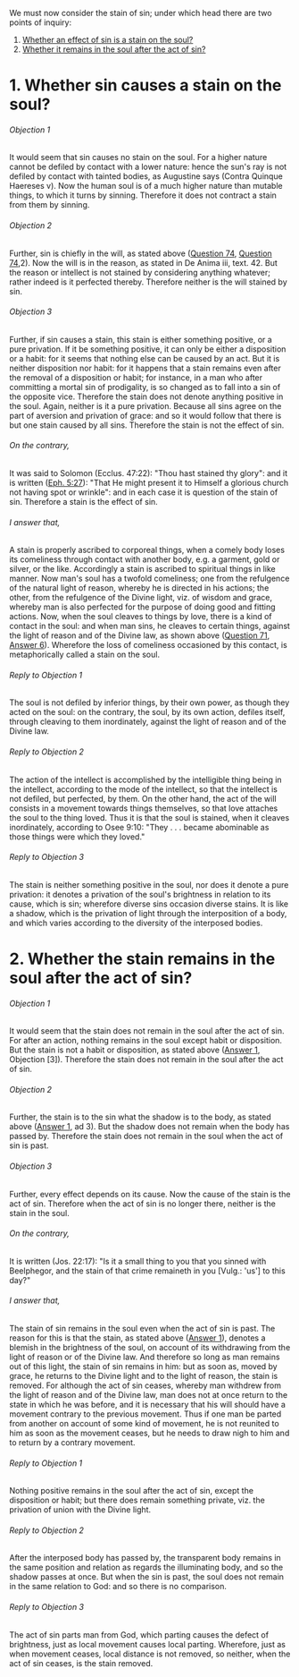 We must now consider the stain of sin; under which head there are two points of inquiry:  

1. [ Whether an effect of sin is a stain on the soul?](#1.%20Whether%20sin%20causes%20a%20stain%20on%20the%20soul?)
2. [ Whether it remains in the soul after the act of sin?](#2.%20Whether%20the%20stain%20remains%20in%20the%20soul%20after%20the%20act%20of%20sin?)



# 1. Whether sin causes a stain on the soul? 

###### Objection 1
It would seem that sin causes no stain on the soul. For a higher nature cannot be defiled by contact with a lower nature: hence the sun's ray is not defiled by contact with tainted bodies, as Augustine says (Contra Quinque Haereses v). Now the human soul is of a much higher nature than mutable things, to which it turns by sinning. Therefore it does not contract a stain from them by sinning.  

###### Objection 2
Further, sin is chiefly in the will, as stated above ([Question 74](74.%20Subject%20of%20Sin.md), [Question 74](74.%20Subject%20of%20Sin.md),2). Now the will is in the reason, as stated in De Anima iii, text. 42. But the reason or intellect is not stained by considering anything whatever; rather indeed is it perfected thereby. Therefore neither is the will stained by sin.  

###### Objection 3
Further, if sin causes a stain, this stain is either something positive, or a pure privation. If it be something positive, it can only be either a disposition or a habit: for it seems that nothing else can be caused by an act. But it is neither disposition nor habit: for it happens that a stain remains even after the removal of a disposition or habit; for instance, in a man who after committing a mortal sin of prodigality, is so changed as to fall into a sin of the opposite vice. Therefore the stain does not denote anything positive in the soul. Again, neither is it a pure privation. Because all sins agree on the part of aversion and privation of grace: and so it would follow that there is but one stain caused by all sins. Therefore the stain is not the effect of sin.  

###### On the contrary,
It was said to Solomon (Ecclus. 47:22): "Thou hast stained thy glory": and it is written ([Eph. 5:27](http://bible.gospelcom.net/bible?Eph++5:27)): "That He might present it to Himself a glorious church not having spot or wrinkle": and in each case it is question of the stain of sin. Therefore a stain is the effect of sin.  

###### I answer that,
A stain is properly ascribed to corporeal things, when a comely body loses its comeliness through contact with another body, e.g. a garment, gold or silver, or the like. Accordingly a stain is ascribed to spiritual things in like manner. Now man's soul has a twofold comeliness; one from the refulgence of the natural light of reason, whereby he is directed in his actions; the other, from the refulgence of the Divine light, viz. of wisdom and grace, whereby man is also perfected for the purpose of doing good and fitting actions. Now, when the soul cleaves to things by love, there is a kind of contact in the soul: and when man sins, he cleaves to certain things, against the light of reason and of the Divine law, as shown above ([Question 71](71.%20Vice%20and%20Sin%20Considered%20in%20Themselves.md), [Answer 6](71.%20Vice%20and%20Sin%20Considered%20in%20Themselves.md#6.%20Whether%20sin%20is%20fittingly%20defined%20as%20a%20word,%20deed,%20or%20desire%20contrary%20to%20the%20eternal%20law?%20)). Wherefore the loss of comeliness occasioned by this contact, is metaphorically called a stain on the soul.  

###### Reply to Objection 1
The soul is not defiled by inferior things, by their own power, as though they acted on the soul: on the contrary, the soul, by its own action, defiles itself, through cleaving to them inordinately, against the light of reason and of the Divine law.

###### Reply to Objection 2
The action of the intellect is accomplished by the intelligible thing being in the intellect, according to the mode of the intellect, so that the intellect is not defiled, but perfected, by them. On the other hand, the act of the will consists in a movement towards things themselves, so that love attaches the soul to the thing loved. Thus it is that the soul is stained, when it cleaves inordinately, according to Osee 9:10: "They . . . became abominable as those things were which they loved."  

###### Reply to Objection 3
The stain is neither something positive in the soul, nor does it denote a pure privation: it denotes a privation of the soul's brightness in relation to its cause, which is sin; wherefore diverse sins occasion diverse stains. It is like a shadow, which is the privation of light through the interposition of a body, and which varies according to the diversity of the interposed bodies.  




# 2. Whether the stain remains in the soul after the act of sin? 

###### Objection 1
It would seem that the stain does not remain in the soul after the act of sin. For after an action, nothing remains in the soul except habit or disposition. But the stain is not a habit or disposition, as stated above ([Answer 1](#1.%20Whether%20sin%20causes%20a%20stain%20on%20the%20soul?%20), Objection \[3\]). Therefore the stain does not remain in the soul after the act of sin.  

###### Objection 2
Further, the stain is to the sin what the shadow is to the body, as stated above ([Answer 1](#1.%20Whether%20sin%20causes%20a%20stain%20on%20the%20soul?%20), ad 3). But the shadow does not remain when the body has passed by. Therefore the stain does not remain in the soul when the act of sin is past.  

###### Objection 3
Further, every effect depends on its cause. Now the cause of the stain is the act of sin. Therefore when the act of sin is no longer there, neither is the stain in the soul.  

###### On the contrary,
It is written (Jos. 22:17): "Is it a small thing to you that you sinned with Beelphegor, and the stain of that crime remaineth in you \[Vulg.: 'us'\] to this day?"  

###### I answer that,
The stain of sin remains in the soul even when the act of sin is past. The reason for this is that the stain, as stated above ([Answer 1](#1.%20Whether%20sin%20causes%20a%20stain%20on%20the%20soul?%20)), denotes a blemish in the brightness of the soul, on account of its withdrawing from the light of reason or of the Divine law. And therefore so long as man remains out of this light, the stain of sin remains in him: but as soon as, moved by grace, he returns to the Divine light and to the light of reason, the stain is removed. For although the act of sin ceases, whereby man withdrew from the light of reason and of the Divine law, man does not at once return to the state in which he was before, and it is necessary that his will should have a movement contrary to the previous movement. Thus if one man be parted from another on account of some kind of movement, he is not reunited to him as soon as the movement ceases, but he needs to draw nigh to him and to return by a contrary movement.  

###### Reply to Objection 1
Nothing positive remains in the soul after the act of sin, except the disposition or habit; but there does remain something private, viz. the privation of union with the Divine light.  

###### Reply to Objection 2
After the interposed body has passed by, the transparent body remains in the same position and relation as regards the illuminating body, and so the shadow passes at once. But when the sin is past, the soul does not remain in the same relation to God: and so there is no comparison.  

###### Reply to Objection 3
The act of sin parts man from God, which parting causes the defect of brightness, just as local movement causes local parting. Wherefore, just as when movement ceases, local distance is not removed, so neither, when the act of sin ceases, is the stain removed.